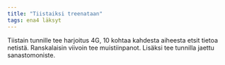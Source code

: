 ```yaml
---
title: "Tiistaiksi treenataan"
tags: ena4 läksyt
---
```


Tiistain tunnille tee harjoitus 4G, 10 kohtaa  kahdesta aiheesta etsit tietoa netistä. Ranskalaisin viivoin tee muistiinpanot. Lisäksi tee tunnilla jaettu sanastomoniste.
